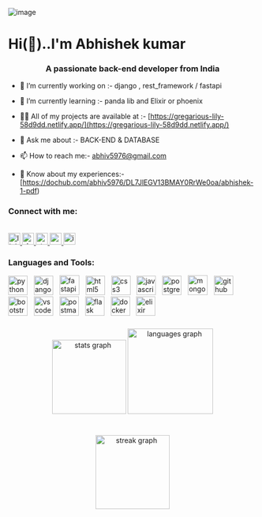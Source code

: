 ![image](https://github.com/Abhi19990628/abhi19990628/assets/92795729/bf880a6a-6e02-481c-bc17-c0c56e04cf88)






<h1 align="left">Hi(👋)..I'm Abhishek kumar</h1>
<h3 align="center">A passionate back-end developer from India</h3>






- 🔭 I’m currently working on :- django ,  rest_framework / fastapi
- 🌱 I’m currently learning :- panda lib and Elixir or phoenix

- 👨‍💻 All of my projects are available at :- [https://gregarious-lily-58d9dd.netlify.app/](https://gregarious-lily-58d9dd.netlify.app/)

- 💬 Ask me about :- BACK-END & DATABASE

- 📫 How to reach me:- abhiv5976@gmail.com

- 📄 Know about my experiences:- [https://dochub.com/abhiv5976/DL7JlEGV13BMAY0RrWe0oa/abhishek-1-pdf)

<h3 align="left">Connect with me:</h3>
<br clear="both">


<div align="left">
  <a href="https://www.linkedin.com/in/abhishek-kumar-64a766226/" target="_blank">
    <img src="https://img.shields.io/static/v1?message=LinkedIn&logo=linkedin&label=&color=0077B5&logoColor=black&labelColor=&style=for-the-badge" height="24" alt="linkedin logo"  />
  </a>
  <a href="https://auth.geeksforgeeks.org/user/abhi1928" target="_blank">
    <img src="https://img.shields.io/static/v1?message=Slack&logo=slack&label=&color=4A154B&logoColor=green&labelColor=&style=for-the-badge" height="24" alt="slack logo"  />
  </a>
  <a href="https://stackoverflow.com/users/20127414/abhishek-kumar" target="_blank">
    <img src="https://img.shields.io/static/v1?message=Stackoverflow&logo=stackoverflow&label=&color=FE7A16&logoColor=gray&labelColor=&style=for-the-badge" height="24" alt="stackoverflow logo"  />
  </a>
  <a href="abhiv5976@gamil.com" target="_blank">
    <img src="https://img.shields.io/static/v1?message=Gmail&logo=gmail&label=&color=D14836&logoColor=white&labelColor=&style=for-the-badge" height="24" alt="gmail logo"  />
  </a>
  <a href="https://www.instagram.com/abhiv_1999/" target="_blank">
    <img src="https://img.shields.io/static/v1?message=Instagram&logo=instagram&label=&color=E4405F&logoColor=yellow&labelColor=&style=for-the-badge" height="24" alt="instagram logo"  />
  </a>
</div>



###





<h3 align="left">Languages and Tools:</h3>
<div align="left">
  <img src="https://skillicons.dev/icons?i=py" height="39" alt="python logo"  />
  <img width="5" />
  <img src="https://skillicons.dev/icons?i=django" height="39" alt="django logo"  />
  <img width="5" />
  <img src="https://cdn.jsdelivr.net/gh/devicons/devicon/icons/fastapi/fastapi-original.svg" height="40" alt="fastapi logo"  />
  <img width="5" />
  <img src="https://skillicons.dev/icons?i=html" height="39" alt="html5 logo"  />
  <img width="5" />
  <img src="https://skillicons.dev/icons?i=css" height="39" alt="css3 logo"  />
  <img width="5" />
  <img src="https://skillicons.dev/icons?i=js" height="39" alt="javascript logo"  />
  <img width="5" />
  <img src="https://skillicons.dev/icons?i=postgres" height="39" alt="postgresql logo"  />
  <img width="5" />
  <img src="https://cdn.jsdelivr.net/gh/devicons/devicon/icons/mongodb/mongodb-original.svg" height="40" alt="mongodb logo"  /> 
  <img width="5" />
  <img src="https://skillicons.dev/icons?i=github" height="39" alt="github logo"  />
  <img width="5" />
  <img src="https://skillicons.dev/icons?i=bootstrap" height="39" alt="bootstrap logo"  />
  <img width="5" />
  <img src="https://skillicons.dev/icons?i=vscode" height="39" alt="vscode logo"  />
  <img width="5" />
  <img src="https://skillicons.dev/icons?i=postman" height="39" alt="postman logo"  />
  <img width="5" />
  <img src="https://skillicons.dev/icons?i=flask" height="39" alt="flask logo"  />
  <img width="5" />
  <img src="https://skillicons.dev/icons?i=docker" height="39" alt="docker logo"  />
  <img width="5" />
  <img src="https://cdn.jsdelivr.net/gh/devicons/devicon/icons/elixir/elixir-original.svg" height="39" alt="elixir logo"  />
</div>



###
  
  
</div>




###
###

###

<div align="center">
  <img src="https://github-readme-stats.vercel.app/api?username=abhi19990628&hide_title=false&hide_rank=false&show_icons=true&include_all_commits=true&count_private=true&disable_animations=false&theme=dracula&locale=en&hide_border=false&order=1" height="150" alt="stats graph"  />
  <img src="https://github-readme-stats.vercel.app/api/top-langs?username=abhi19990628&locale=en&hide_title=false&layout=compact&card_width=320&langs_count=8&theme=dracula&hide_border=false&order=2" height="173" alt="languages graph"  />
</div>

###

###

</div>
 
<br clear="both">

<div align="center">

   <img src="https://streak-stats.demolab.com?user=abhi19990628&locale=en&mode=daily&theme=rose_pine&hide_border=false&border_radius=7&order=3" height="150" alt="streak graph"  />

###
<br clear="both">
 

###


